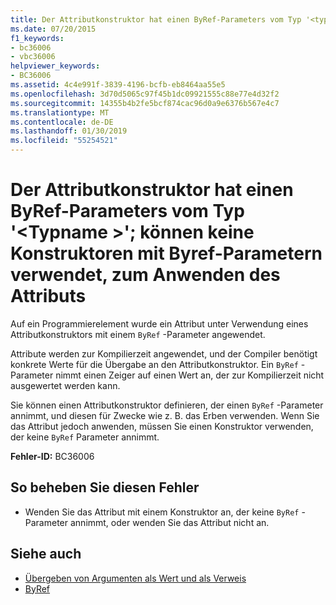 ```yaml
---
title: Der Attributkonstruktor hat einen ByRef-Parameters vom Typ '<typename>'; können keine Konstruktoren mit Byref-Parametern verwendet, zum Anwenden des Attributs
ms.date: 07/20/2015
f1_keywords:
- bc36006
- vbc36006
helpviewer_keywords:
- BC36006
ms.assetid: 4c4e991f-3839-4196-bcfb-eb8464aa55e5
ms.openlocfilehash: 3d70d5065c97f45b1dc09921555c88e77e4d32f2
ms.sourcegitcommit: 14355b4b2fe5bcf874cac96d0a9e6376b567e4c7
ms.translationtype: MT
ms.contentlocale: de-DE
ms.lasthandoff: 01/30/2019
ms.locfileid: "55254521"
---
```

# <a name="attribute-constructor-has-a-byref-parameter-of-type-typename-cannot-use-constructors-with-byref-parameters-to-apply-the-attribute"></a>Der Attributkonstruktor hat einen ByRef-Parameters vom Typ '\<Typname >'; können keine Konstruktoren mit Byref-Parametern verwendet, zum Anwenden des Attributs
Auf ein Programmierelement wurde ein Attribut unter Verwendung eines Attributkonstruktors mit einem `ByRef` -Parameter angewendet.  
  
 Attribute werden zur Kompilierzeit angewendet, und der Compiler benötigt konkrete Werte für die Übergabe an den Attributkonstruktor. Ein `ByRef` -Parameter nimmt einen Zeiger auf einen Wert an, der zur Kompilierzeit nicht ausgewertet werden kann.  
  
 Sie können einen Attributkonstruktor definieren, der einen `ByRef` -Parameter annimmt, und diesen für Zwecke wie z. B. das Erben verwenden. Wenn Sie das Attribut jedoch anwenden, müssen Sie einen Konstruktor verwenden, der keine `ByRef` Parameter annimmt.  
  
 **Fehler-ID:** BC36006  
  
## <a name="to-correct-this-error"></a>So beheben Sie diesen Fehler  
  
-   Wenden Sie das Attribut mit einem Konstruktor an, der keine `ByRef` -Parameter annimmt, oder wenden Sie das Attribut nicht an.  
  
## <a name="see-also"></a>Siehe auch


- [Übergeben von Argumenten als Wert und als Verweis](../../visual-basic/programming-guide/language-features/procedures/passing-arguments-by-value-and-by-reference.md)
- [ByRef](../../visual-basic/language-reference/modifiers/byref.md)
